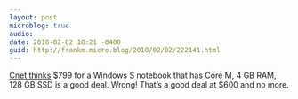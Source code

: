 ```yaml
---
layout: post
microblog: true
audio: 
date: 2018-02-02 18:21 -0400
guid: http://frankm.micro.blog/2018/02/02/222141.html
---
```

 [Cnet thinks](https://www.cnet.com/news/microsoft-surface-laptop-sale/) $799 for a Windows S notebook that has Core M, 4 GB RAM, 128 GB SSD is a good deal. Wrong! That’s a good deal at $600 and no more. 
